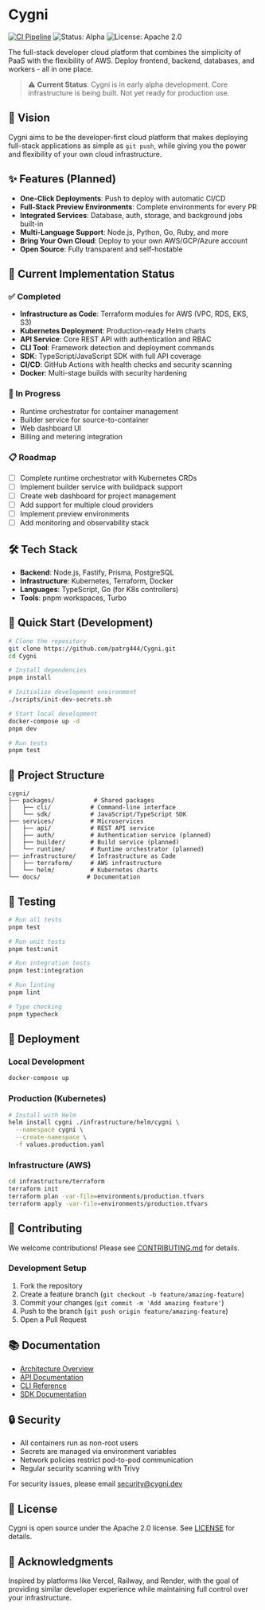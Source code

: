 # Cygni

[![CI Pipeline](https://github.com/patrg444/Cygni/actions/workflows/ci.yml/badge.svg)](https://github.com/patrg444/Cygni/actions/workflows/ci.yml)
![Status: Alpha](https://img.shields.io/badge/Status-Alpha-yellow)
![License: Apache 2.0](https://img.shields.io/badge/License-Apache%202.0-blue)

The full-stack developer cloud platform that combines the simplicity of PaaS with the flexibility of AWS. Deploy frontend, backend, databases, and workers - all in one place.

> ⚠️ **Current Status**: Cygni is in early alpha development. Core infrastructure is being built. Not yet ready for production use.

## 🎯 Vision

Cygni aims to be the developer-first cloud platform that makes deploying full-stack applications as simple as `git push`, while giving you the power and flexibility of your own cloud infrastructure.

## ✨ Features (Planned)

- **One-Click Deployments**: Push to deploy with automatic CI/CD
- **Full-Stack Preview Environments**: Complete environments for every PR
- **Integrated Services**: Database, auth, storage, and background jobs built-in
- **Multi-Language Support**: Node.js, Python, Go, Ruby, and more
- **Bring Your Own Cloud**: Deploy to your own AWS/GCP/Azure account
- **Open Source**: Fully transparent and self-hostable

## 🚧 Current Implementation Status

### ✅ Completed

- **Infrastructure as Code**: Terraform modules for AWS (VPC, RDS, EKS, S3)
- **Kubernetes Deployment**: Production-ready Helm charts
- **API Service**: Core REST API with authentication and RBAC
- **CLI Tool**: Framework detection and deployment commands
- **SDK**: TypeScript/JavaScript SDK with full API coverage
- **CI/CD**: GitHub Actions with health checks and security scanning
- **Docker**: Multi-stage builds with security hardening

### 🔄 In Progress

- Runtime orchestrator for container management
- Builder service for source-to-container
- Web dashboard UI
- Billing and metering integration

### 📋 Roadmap

- [ ] Complete runtime orchestrator with Kubernetes CRDs
- [ ] Implement builder service with buildpack support
- [ ] Create web dashboard for project management
- [ ] Add support for multiple cloud providers
- [ ] Implement preview environments
- [ ] Add monitoring and observability stack

## 🛠️ Tech Stack

- **Backend**: Node.js, Fastify, Prisma, PostgreSQL
- **Infrastructure**: Kubernetes, Terraform, Docker
- **Languages**: TypeScript, Go (for K8s controllers)
- **Tools**: pnpm workspaces, Turbo

## 🚀 Quick Start (Development)

```bash
# Clone the repository
git clone https://github.com/patrg444/Cygni.git
cd Cygni

# Install dependencies
pnpm install

# Initialize development environment
./scripts/init-dev-secrets.sh

# Start local development
docker-compose up -d
pnpm dev

# Run tests
pnpm test
```

## 📁 Project Structure

```
cygni/
├── packages/           # Shared packages
│   ├── cli/           # Command-line interface
│   └── sdk/           # JavaScript/TypeScript SDK
├── services/          # Microservices
│   ├── api/           # REST API service
│   ├── auth/          # Authentication service (planned)
│   ├── builder/       # Build service (planned)
│   └── runtime/       # Runtime orchestrator (planned)
├── infrastructure/    # Infrastructure as Code
│   ├── terraform/     # AWS infrastructure
│   └── helm/          # Kubernetes charts
└── docs/             # Documentation
```

## 🧪 Testing

```bash
# Run all tests
pnpm test

# Run unit tests
pnpm test:unit

# Run integration tests
pnpm test:integration

# Run linting
pnpm lint

# Type checking
pnpm typecheck
```

## 🚢 Deployment

### Local Development

```bash
docker-compose up
```

### Production (Kubernetes)

```bash
# Install with Helm
helm install cygni ./infrastructure/helm/cygni \
  --namespace cygni \
  --create-namespace \
  -f values.production.yaml
```

### Infrastructure (AWS)

```bash
cd infrastructure/terraform
terraform init
terraform plan -var-file=environments/production.tfvars
terraform apply -var-file=environments/production.tfvars
```

## 🤝 Contributing

We welcome contributions! Please see [CONTRIBUTING.md](CONTRIBUTING.md) for details.

### Development Setup

1. Fork the repository
2. Create a feature branch (`git checkout -b feature/amazing-feature`)
3. Commit your changes (`git commit -m 'Add amazing feature'`)
4. Push to the branch (`git push origin feature/amazing-feature`)
5. Open a Pull Request

## 📚 Documentation

- [Architecture Overview](docs/ARCHITECTURE.md)
- [API Documentation](docs/api/README.md)
- [CLI Reference](packages/cli/README.md)
- [SDK Documentation](packages/sdk/README.md)

## 🔒 Security

- All containers run as non-root users
- Secrets are managed via environment variables
- Network policies restrict pod-to-pod communication
- Regular security scanning with Trivy

For security issues, please email security@cygni.dev

## 📄 License

Cygni is open source under the Apache 2.0 license. See [LICENSE](LICENSE) for details.

## 🙏 Acknowledgments

Inspired by platforms like Vercel, Railway, and Render, with the goal of providing similar developer experience while maintaining full control over your infrastructure.
